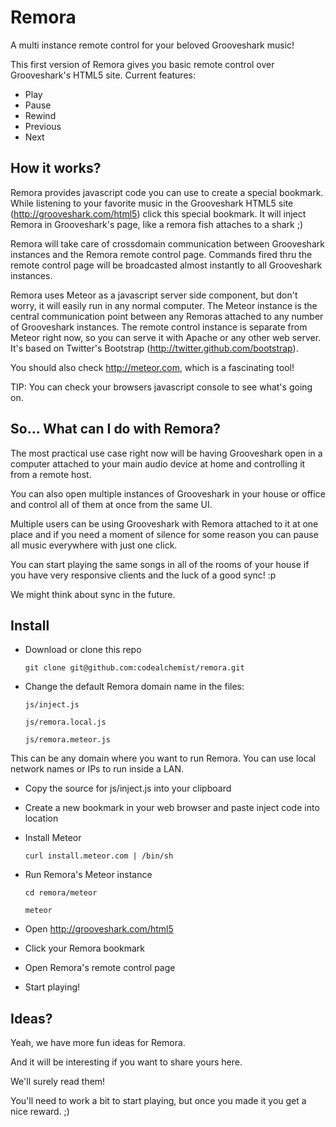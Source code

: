 Remora
======

A multi instance remote control for your beloved Grooveshark music!

This first version of Remora gives you basic remote control over Grooveshark's HTML5 site.
Current features:
* Play
* Pause
* Rewind
* Previous
* Next

## How it works?
Remora provides javascript code you can use to create a special bookmark.
While listening to your favorite music in the Grooveshark HTML5 site (http://grooveshark.com/html5) click this special bookmark.
It will inject Remora in Grooveshark's page, like a remora fish attaches to a shark ;)

Remora will take care of crossdomain communication between Grooveshark instances and the Remora remote control page.
Commands fired thru the remote control page will be broadcasted almost instantly to all Grooveshark instances.

Remora uses Meteor as a javascript server side component, but don't worry, it will easily run in any normal computer.
The Meteor instance is the central communication point between any Remoras attached to any number of Grooveshark instances.
The remote control instance is separate from Meteor right now, so you can serve it with Apache or any other web server.
It's based on Twitter's Bootstrap (http://twitter.github.com/bootstrap).

You should also check http://meteor.com, which is a fascinating tool!

TIP:
You can check your browsers javascript console to see what's going on.

## So... What can I do with Remora?
The most practical use case right now will be having Grooveshark open in a computer attached to your main audio device at home and controlling it from a remote host.

You can also open multiple instances of Grooveshark in your house or office and control all of them at once from the same UI.

Multiple users can be using Grooveshark with Remora attached to it at one place and if you need a moment of silence for some reason you can pause all music everywhere with just one click.

You can start playing the same songs in all of the rooms of your house if you have very responsive clients and the luck of a good sync! :p

We might think about sync in the future.

## Install
* Download or clone this repo

	`git clone git@github.com:codealchemist/remora.git`

* Change the default Remora domain name in the files:

	`js/inject.js`

	`js/remora.local.js`

	`js/remora.meteor.js`

This can be any domain where you want to run Remora.
You can use local network names or IPs to run inside a LAN.

* Copy the source for js/inject.js into your clipboard
* Create a new bookmark in your web browser and paste inject code into location
* Install Meteor

	`curl install.meteor.com | /bin/sh`
* Run Remora's Meteor instance

	`cd remora/meteor`

	`meteor`
* Open http://grooveshark.com/html5
* Click your Remora bookmark
* Open Remora's remote control page
* Start playing!

## Ideas?
Yeah, we have more fun ideas for Remora.

And it will be interesting if you want to share yours here.

We'll surely read them!




You'll need to work a bit to start playing, but once you made it you get a nice reward.
;)
